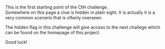 This is the first starting point of the CtH challenge.<br />
Somewhere on this page a clue is hidden in plain sight. It is actually it is a very common scenario that is oftenly overseen.<br />

The hidden flag in this challenge will give access to the next challege which can be found on the homepage of this project.

Good luck!

